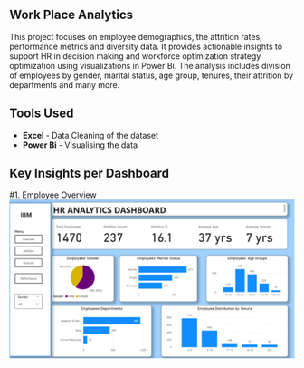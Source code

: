 ## Work Place Analytics
This project focuses on employee demographics, the attrition rates, performance metrics and diversity data. It provides actionable insights to support HR in decision making and workforce optimization strategy optimization using visualizations in Power Bi.
The analysis includes division of employees by gender, marital status, age group, tenures, their attrition by departments and many more.
## Tools Used
- **Excel** - Data Cleaning of the dataset
- **Power Bi** - Visualising the data
## Key Insights per Dashboard
#1. Employee Overview
![Hr Dashboard Overview](Images/Overview.png)

